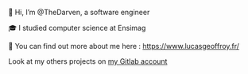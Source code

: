 👋 Hi, I’m @TheDarven, a software engineer

🎓 I studied computer science at Ensimag

👀 You can find out more about me here : https://www.lucasgeoffroy.fr/

Look at my others projects on [my Gitlab account](https://gitlab.com/TheDarven)
